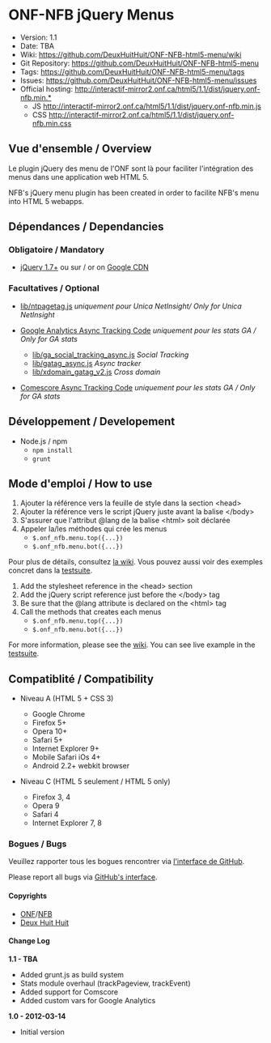 # ONF-NFB jQuery Menus #

- Version: 1.1
- Date: TBA
- Wiki: <https://github.com/DeuxHuitHuit/ONF-NFB-html5-menu/wiki>
- Git Repository: <https://github.com/DeuxHuitHuit/ONF-NFB-html5-menu>
- Tags: <https://github.com/DeuxHuitHuit/ONF-NFB-html5-menu/tags>
- Issues: <https://github.com/DeuxHuitHuit/ONF-NFB-html5-menu/issues>
- Official hosting: <http://interactif-mirror2.onf.ca/html5/1.1/dist/jquery.onf-nfb.min.*>
	- JS <http://interactif-mirror2.onf.ca/html5/1.1/dist/jquery.onf-nfb.min.js>
	- CSS <http://interactif-mirror2.onf.ca/html5/1.1/dist/jquery.onf-nfb.min.css>

## Vue d'ensemble / Overview

Le plugin jQuery des menu de l'ONF sont là pour faciliter l'intégration des menus dans une application web HTML 5.

NFB's jQuery menu plugin has been created in order to facilite NFB's menu into HTML 5 webapps.

## Dépendances / Dependancies
### Obligatoire / Mandatory

- [jQuery 1.7+](http://code.jquery.com/jquery-latest.min.js) ou sur / or on [Google CDN](//ajax.googleapis.com/ajax/libs/jquery/1.7/jquery.min.js)

### Facultatives / Optional

- [lib/ntpagetag.js](https://github.com/DeuxHuitHuit/ONF-NFB-html5-menu/blob/dev/lib/ntpagetag.js) *uniquement pour Unica NetInsight/ Only for Unica NetInsight*
- [Google Analytics Async Tracking Code](http://www.google.com/analytics/) *uniquement pour les stats GA / Only for GA stats*
	- [lib/ga_social_tracking_async.js](https://github.com/DeuxHuitHuit/ONF-NFB-html5-menu/blob/dev/lib/ga_social_tracking_async.js) *Social Tracking*
	- [lib/gatag_async.js](https://github.com/DeuxHuitHuit/ONF-NFB-html5-menu/blob/dev/lib/gatag_async.js) *Async tracker*
	- [lib/xdomain_gatag_v2.js](https://github.com/DeuxHuitHuit/ONF-NFB-html5-menu/blob/dev/lib/xdomain_gatag_v2.js) *Cross domain*
	
- [Comescore Async Tracking Code](_) *uniquement pour les stats GA / Only for GA stats*

## Développement / Developement

- Node.js / npm
	- `npm install`
	- `grunt`

## Mode d'emploi / How to use

1. Ajouter la référence vers la feuille de style dans la section \<head\> 
2. Ajouter la référence vers le script jQuery juste avant la balise \</body\> 
3. S'assurer que l'attribut @lang de la balise \<html\> soit déclarée
4. Appeler la/les méthodes qui crée les menus
	- `$.onf_nfb.menu.top({...})`
	- `$.onf_nfb.menu.bot({...})`

Pour plus de détails, consultez [la wiki](https://github.com/DeuxHuitHuit/ONF-NFB-html5-menu/wiki/Doc-FR).
Vous pouvez aussi voir des exemples concret dans la [testsuite](https://github.com/DeuxHuitHuit/ONF-NFB-html5-menu/blob/master/tests/jquery.onf-nfb.testsuite.js).

1. Add the stylesheet reference in the \<head\> section
2. Add the jQuery script reference just before the \</body\> tag
3. Be sure that the @lang attribute is declared on the \<html\> tag
4. Call the methods that creates each menus
	- `$.onf_nfb.menu.top({...})`
	- `$.onf_nfb.menu.bot({...})`

For more information, please see the [wiki](https://github.com/DeuxHuitHuit/ONF-NFB-html5-menu/wiki).
You can see live example in the [testsuite](https://github.com/DeuxHuitHuit/ONF-NFB-html5-menu/blob/master/tests/jquery.onf-nfb.testsuite.js).


## Compatiblité / Compatibility

- Niveau A (HTML 5 + CSS 3)

	- Google Chrome
	- Firefox 5+
	- Opera 10+
	- Safari 5+
	- Internet Explorer 9+
	- Mobile Safari iOs 4+
	- Android 2.2+ webkit browser
	
- Niveau C (HTML 5 seulement / HTML 5 only)

	- Firefox 3, 4
	- Opera 9
	- Safari 4
	- Internet Explorer 7, 8

### Bogues / Bugs

Veuillez rapporter tous les bogues rencontrer via [l'interface de GitHub](https://github.com/DeuxHuitHuit/ONF-NFB-html5-menu/issues/new).

Please report all bugs via [GitHub's interface](https://github.com/DeuxHuitHuit/ONF-NFB-html5-menu/issues/new).

#### Copyrights 

- [ONF](http://www.onf.ca)/[NFB](http://www.nfb.ca)
- [Deux Huit Huit](http://www.deuxhuithuit.com)

#### Change Log

**1.1 - TBA**

- Added grunt.js as build system
- Stats module overhaul (trackPageview, trackEvent)
- Added support for Comscore
- Added custom vars for Google Analytics

**1.0 - 2012-03-14**

- Initial version